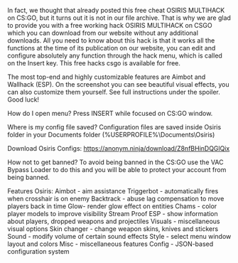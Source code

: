 In fact, we thought that already posted this free cheat OSIRIS MULTIHACK on CS:GO, but it turns out it is not in our file archive. That is why we are glad to provide you with a free working hack OSIRIS MULTIHACK on CSGO which you can download from our website without any additional downloads. All you need to know about this hack is that it works all the functions at the time of its publication on our website, you can edit and configure absolutely any function through the hack menu, which is called on the Insert key. This free hacks csgo is available for free.

The most top-end and highly customizable features are Aimbot and Wallhack (ESP). On the screenshot you can see beautiful visual effects, you can also customize them yourself. See full instructions under the spoiler. Good luck!

How do I open menu?
Press INSERT while focused on CS:GO window.

Where is my config file saved?
Configuration files are saved inside Osiris folder in your Documents folder (%USERPROFILE%\Documents\Osiris)

Download Osiris Configs: https://anonym.ninja/download/Z8nfBHinDQGlQix

How not to get banned?
To avoid being banned in the CS:GO use the VAC Bypass Loader to do this and you will be able to protect your account from being banned.

Features Osiris:
Aimbot - aim assistance
Triggerbot - automatically fires when crosshair is on enemy
Backtrack - abuse lag compensation to move players back in time
Glow- render glow effect on entities
Chams - color player models to improve visibility
Stream Proof ESP - show information about players, dropped weapons and projectiles
Visuals - miscellaneous visual options
Skin changer - change weapon skins, knives and stickers
Sound - modify volume of certain sound effects
Style - select menu window layout and colors
Misc - miscellaneous features
Config - JSON-based configuration system

